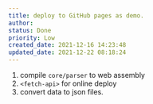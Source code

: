 ```yaml
---
title: deploy to GitHub pages as demo.
author: 
status: Done
priority: Low
created_date: 2021-12-16 14:23:48
updated_date: 2021-12-22 08:18:24
---
```



1. compile `core/parser` to web assembly
2. `<fetch-api>` for online deploy
3. convert data to json files.

